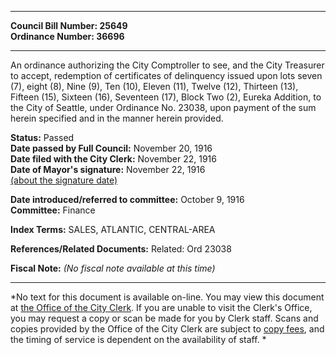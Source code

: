 * * * * *  
  
**Council Bill Number: [](#h0)[](#h2)25649**   
**Ordinance Number: 36696**  
  
* * * * *  
  
An ordinance authorizing the City Comptroller to see, and the City Treasurer to accept, redemption of certificates of delinquency issued upon lots seven (7), eight (8), Nine (9), Ten (10), Eleven (11), Twelve (12), Thirteen (13), Fifteen (15), Sixteen (16), Seventeen (17), Block Two (2), Eureka Addition, to the City of Seattle, under Ordinance No. 23038, upon payment of the sum herein specified and in the manner herein provided.  
  
**Status:** Passed   
**Date passed by Full Council:** November 20, 1916   
**Date filed with the City Clerk:** November 22, 1916   
**Date of Mayor's signature:** November 22, 1916   
[(about the signature date)](/~public/approvaldate.htm)   
  
  
**Date introduced/referred to committee:** October 9, 1916   
**Committee:** Finance   
  
**Index Terms:** SALES, ATLANTIC, CENTRAL-AREA  
  
**References/Related Documents:** Related: Ord 23038  
  
**Fiscal Note:** *(No fiscal note available at this time)*  
  
* * * * *  
  
*No text for this document is available on-line. You may view this document at [the Office of the City Clerk](http://www.seattle.gov/leg/clerk/contactUs.htm). If you are unable to visit the Clerk's Office, you may request a copy or scan be made for you by Clerk staff. Scans and copies provided by the Office of the City Clerk are subject to [copy fees](http://clerk.seattle.gov/~public/clerkfees.htm), and the timing of service is dependent on the availability of staff. *  
  
  
